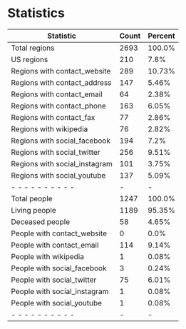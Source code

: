 # Statistics

| Statistic | Count | Percent |
| --------- | ----- | ------- |
| Total regions | 2693 | 100.0% |
| US regions | 210 | 7.8% |
| Regions with contact_website | 289 | 10.73% |
| Regions with contact_address | 147 | 5.46% |
| Regions with contact_email | 64 | 2.38% |
| Regions with contact_phone | 163 | 6.05% |
| Regions with contact_fax | 77 | 2.86% |
| Regions with wikipedia | 76 | 2.82% |
| Regions with social_facebook | 194 | 7.2% |
| Regions with social_twitter | 256 | 9.51% |
| Regions with social_instagram | 101 | 3.75% |
| Regions with social_youtube | 137 | 5.09% |
| - - - - - - - - - - | - | - |
| Total people | 1247 | 100.0% |
| Living people | 1189 | 95.35% |
| Deceased people | 58 | 4.65% |
| People with contact_website | 0 | 0.0% |
| People with contact_email | 114 | 9.14% |
| People with wikipedia | 1 | 0.08% |
| People with social_facebook | 3 | 0.24% |
| People with social_twitter | 75 | 6.01% |
| People with social_instagram | 1 | 0.08% |
| People with social_youtube | 1 | 0.08% |
| - - - - - - - - - - | - | - |
